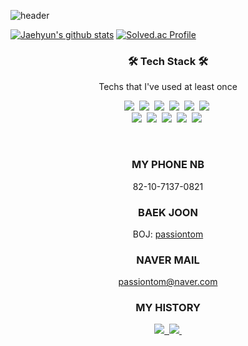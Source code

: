 ![header](https://capsule-render.vercel.app/api?type=soft&color=auto&height=150&section=header&text=JaehyunKim&fontSize=70&animation=twinkling)

[![Jaehyun's github stats](https://github-readme-stats.vercel.app/api?username=rich-hyun)](https://github.com/Jnuary)
[![Solved.ac Profile](http://mazassumnida.wtf/api/v2/generate_badge?boj=passiontom)](https://solved.ac/passiontom/)

<h3 align="center">🛠 Tech Stack 🛠</h3>

<p align="center"> Techs that I've used at least once </p>

<p align="center">
  <img src="https://img.shields.io/badge/C-A8B9CC?style=flat-square&logo=C&logoColor=white"/></a>&nbsp 
  <img src="https://img.shields.io/badge/Python-3766AB?style=flat-square&logo=Python&logoColor=white"/></a>&nbsp 
  <img src="https://img.shields.io/badge/html-E34F26?style=flat-square&logo=html5&logoColor=white"/></a>&nbsp 
  <img src="https://img.shields.io/badge/css-1572B6?style=flat-square&logo=css3&logoColor=white"/></a>&nbsp 
  <img src="https://img.shields.io/badge/pandas-150458?style=flat-square&logo=pandas&logoColor=white"/></a>&nbsp
  <img src="https://img.shields.io/badge/numpy-13243?style=flat-square&logo=numpy&logoColor=white"/></a>&nbsp
  <br>
  <img src="https://img.shields.io/badge/Javascript-ffb13b?style=flat-square&logo=javascript&logoColor=white"/></a>&nbsp 
  <img src="https://img.shields.io/badge/aws-333664?style=flat-square&logo=amazon-aws&logoColor=white"/></a>&nbsp 
  <img src="https://img.shields.io/badge/Java-007396?style=flat-square&logo=Java&logoColor=white"/></a>&nbsp 
  <img src="https://img.shields.io/badge/R-276DC3?style=flat-square&logo=R&logoColor=white"/></a>&nbsp 
  <img src="https://img.shields.io/badge/mysql-4479A1?style=flat-square&logo=mysql&logoColor=white"/></a>&nbsp
  
</p>

<br>

<h3 align="center"> MY PHONE NB</h3>

<div align="center" style="text-align:center">
  
   82-10-7137-0821
  
</div>

<h3 align="center"> BAEK JOON </h3>

<div align="center" style="text-align:center">
  
   BOJ: [passiontom](https://www.acmicpc.net/user/passiontom)
  
</div>
  
<h3 align="center"> NAVER MAIL </h3>

<div align="center" style="text-align:center">
  
   passiontom@naver.com
  
</div>

<h3 align="center"> MY HISTORY</h3>

<p align="center">
  <a href="https://blog.naver.com/passiontom/"><img src="https://img.shields.io/badge/Naver_blog-FF5722?style#=for-the-badge&logo=Naver_blog&logoColor=white">&nbsp
  <a href="https://www.acmicpc.net/user/passiontom"><img src="https://img.shields.io/badge/BAEKJOON-FF5722?style#=for-the-badge&logo=BAEKJOONg&logoColor=white">&nbsp
</p>

